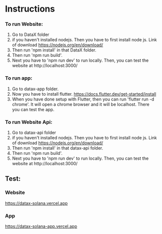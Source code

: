# Instructions

### To run Website:
1. Go to DataX folder
2. if you haven't installed nodejs. Then you have to first install node js. Link of download  https://nodejs.org/en/download/
3. Then run 'npm install' in that DataX folder.
4. Then run 'npm run build'. 
5. Next you have to 'npm run dev' to run locally. Then, you can test the website at http://localhost:3000/


### To run app:
1. Go to datax-app folder.
2. Now you have to install flutter. https://docs.flutter.dev/get-started/install
3. When you have done setup with Flutter, then you can run 'flutter run -d chrome'. It will open a chrome browser and it will be localhost. There you can test the app.

### To run Website Api:
1. Go to datax-api folder
2. if you haven't installed nodejs. Then you have to first install node js. Link of download  https://nodejs.org/en/download/
3. Then run 'npm install' in that datax-api folder.
4. Then run 'npm run build'. 
5. Next you have to 'npm run dev' to run locally. Then, you can test the website at http://localhost:3000/

## Test:
### Website
https://datax-solana.vercel.app
### App
https://datax-solana-app.vercel.app
